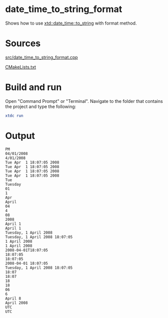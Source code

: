 # date_time_to_string_format

Shows how to use [xtd::date_time::to_string](https://codedocs.xyz/gammasoft71/xtd/classxtd_1_1date__time.html#a58e9d766b5af37b77d5d8239a8320ab7) with format method.

# Sources

[src/date_time_to_string_format.cpp](src/date_time_to_string_format.cpp)

[CMakeLists.txt](CMakeLists.txt)

# Build and run

Open "Command Prompt" or "Terminal". Navigate to the folder that contains the project and type the following:

```cmake
xtdc run
```

# Output

```
PM
04/01/2008
4/01/2008
Tue Apr  1 18:07:05 2008
Tue Apr  1 18:07:05 2008
Tue Apr  1 18:07:05 2008
Tue Apr  1 18:07:05 2008
Tue
Tuesday
01
1
Apr
April
04
4
08
2008
April 1
April 1
Tuesday, 1 April 2008
Tuesday, 1 April 2008 18:07:05
1 April 2008
1 April 2008
2008-04-01T18:07:05
18:07:05
18:07:05
2008-04-01 18:07:05
Tuesday, 1 April 2008 18:07:05
18:07
18:07
18
18
06
6
April 8
April 2008
UTC
UTC
```
